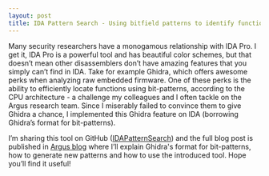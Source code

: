 ```yaml
---
layout: post
title: IDA Pattern Search - Using bitfield patterns to identify functions in binaries
---
```


Many security researchers have a monogamous relationship with IDA Pro. I get it, IDA Pro is a powerful tool and has beautiful color schemes, but that doesn’t mean other disassemblers don’t have amazing features that you simply can’t find in IDA. Take for example Ghidra, which offers awesome perks when analyzing raw embedded firmware. One of these perks is the ability to efficiently locate functions using bit-patterns, according to the CPU architecture - a challenge my colleagues and I often tackle on the Argus research team. Since I miserably failed to convince them to give Ghidra a chance, I implemented this Ghidra feature on IDA (borrowing Ghidra’s format for bit-patterns). 

I’m sharing this tool on GitHub ([IDAPatternSearch](https://github.com/david-lazar/IDAPatternSearch)) and the full blog post is published in [Argus blog](https://argus-sec.com/using-bitfield-patterns-to-identify-functions-in-binaries/) where I’ll explain Ghidra's format for bit-patterns, how to generate new patterns and how to use the introduced tool. Hope you’ll find it useful!
